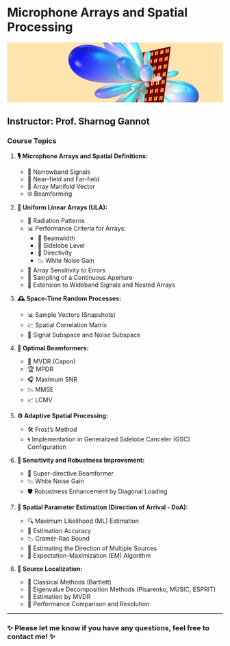 #  Microphone Arrays and Spatial Processing 

![Microphone Array](./beamformer.png)

## Instructor: **Prof. Sharnog Gannot**

### Course Topics

1. **🎙 Microphone Arrays and Spatial Definitions:**
   - 📡 Narrowband Signals
   - 📏 Near-field and Far-field
   - 🧮 Array Manifold Vector
   - 🌐 Beamforming

2. **📏 Uniform Linear Arrays (ULA):**
   - 🎯 Radiation Patterns
   - 📊 Performance Criteria for Arrays:
     - 📏 Beamwidth
     - 🌊 Sidelobe Level
     - 📡 Directivity
     - 📉 White Noise Gain
   - 🧩 Array Sensitivity to Errors
   - 📏 Sampling of a Continuous Aperture
   - 📶 Extension to Wideband Signals and Nested Arrays

3. **🕰 Space-Time Random Processes:**
   - 📊 Sample Vectors (Snapshots)
   - 📈 Spatial Correlation Matrix
   - 🎼 Signal Subspace and Noise Subspace

4. **🏅 Optimal Beamformers:**
   - 🎯 MVDR (Capon)
   - 🏆 MPDR
   - 🎧 Maximum SNR
   - 📉 MMSE
   - 📈 LCMV

5. **⚙️ Adaptive Spatial Processing:**
   - 🛠 Frost’s Method
   - 🌀 Implementation in Generalized Sidelobe Canceler (GSC) Configuration

6. **🔧 Sensitivity and Robustness Improvement:**
   - 🚀 Super-directive Beamformer
   - 📉 White Noise Gain
   - 🛡 Robustness Enhancement by Diagonal Loading

7. **🧭 Spatial Parameter Estimation (Direction of Arrival - DoA):**
   - 🔍 Maximum Likelihood (ML) Estimation
   - 📏 Estimation Accuracy
   - 📉 Cramér-Rao Bound
   - 📡 Estimating the Direction of Multiple Sources
   - 🔄 Expectation-Maximization (EM) Algorithm

8. **📍 Source Localization:**
   - 📜 Classical Methods (Bartlett)
   - 📐 Eigenvalue Decomposition Methods (Pisarenko, MUSIC, ESPRIT)
   - 🧮 Estimation by MVDR
   - 🥇 Performance Comparison and Resolution

---

### ✨ Please let me know if you have any questions, feel free to contact me! ✨

